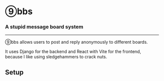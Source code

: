 # ⑨bbs
### A stupid message board system

---
⑨bbs allows users to post and reply anonymously to different boards.

It uses Django for the backend and React with Vite for the frontend, because I like using sledgehammers to crack nuts.

## Setup

